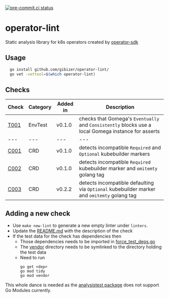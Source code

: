 [![pre-commit.ci status](https://results.pre-commit.ci/badge/github/gibizer/operator-lint/main.svg)](https://results.pre-commit.ci/latest/github/gibizer/operator-lint/main)
# operator-lint

Static analysis library for k8s operators created by [operator-sdk](https://sdk.operatorframework.io/)

## Usage
```bash
  go install github.com/gibizer/operator-lint/
  go vet -vettool=$(which operator-lint)
```

## Checks
| Check | Category | Added in | Description
|---|---|---|---|
| [T001](linters/envtest/T001) | EnvTest | v0.1.0 | checks that Gomega's `Eventually` and `Consistently` blocks use a local Gomega instance for asserts
|---|---|---|---|
| [C001](linters/crd/C001) | CRD | v0.1.0 | detects incompatible `Required` and `Optional` kubebuilder markers
| [C002](linters/crd/C002) | CRD | v0.1.0 | detects incompatible `Required` kubebuilder marker and `omitemty` golang tag
| [C003](linters/crd/C003) | CRD | v0.2.2 | detects incompatible defaulting via `Optional` kubebuilder marker and `omitemty` golang tag



## Adding a new check
- Use `make new-lint` to generate a new empty linter under `linters`.
- Update the [README.md](README.md) with the description of the check
- If the test data for the check has dependencies then
  - Those dependencies needs to be imported in
    [force_test_deps.go](force_test_deps.go)
  - The [vendor](vendor) directory needs to be symlinked to the directory
    holding the test data
  - Need to run
    ```shell
    go get <dep>
    go mod tidy
    go mod vendor
    ```
This whole dance is needed as the
[analysistest package](https://pkg.go.dev/golang.org/x/tools/go/analysis/analysistest)
does not support Go Modules currently.
